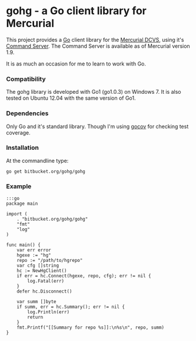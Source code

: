 # gohg - a Go client library for Mercurial

This project provides a [Go](http://golang.org) client library for the
[Mercurial DCVS](http://mercurial.selenic.com), using it's
[Command Server](http://mercurial.selenic.com/wiki/CommandServer).
The Command Server is available as of Mercurial version 1.9.

It is as much an occasion for me to learn to work with Go.

### Compatibility

The gohg library is developed with Go1 (go1.0.3) on Windows 7.
It is also tested on Ubuntu 12.04 with the same version of Go1.

### Dependencies

Only Go and it's standard library. Though I'm using
[gocov](https://github.com/axw/gocov) for checking test coverage.

### Installation

At the commandline type:

    go get bitbucket.org/gohg/gohg

### Example

    :::go
    package main

    import (
        . "bitbucket.org/gohg/gohg"
        "fmt"
        "log"
    )

    func main() {
        var err error
        hgexe := "hg"
        repo := "/path/to/hgrepo"
        var cfg []string
        hc := NewHgClient()
        if err = hc.Connect(hgexe, repo, cfg); err != nil {
            log.Fatal(err)
        }
        defer hc.Disconnect()

        var summ []byte
        if summ, err = hc.Summary(); err != nil {
            log.Println(err)
            return
        }
        fmt.Printf("[[Summary for repo %s]]:\n%s\n", repo, summ)
    }
